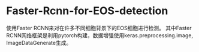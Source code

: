 # Faster-Rcnn-for-EOS-detection
使用Faster RCNN来对在许多不同细胞背景下的EOS细胞进行检测。
其中Faster RCNN网络框架是利用pytorch构建，数据增强使用keras.preprocessing.image, ImageDataGenerate生成。
